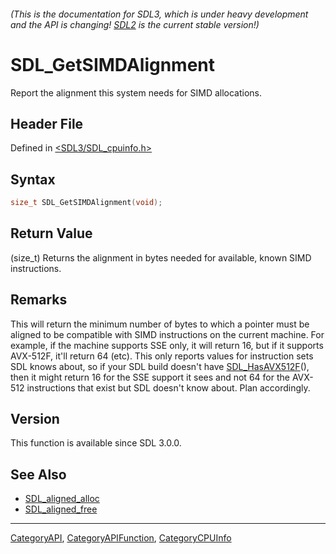 ###### (This is the documentation for SDL3, which is under heavy development and the API is changing! [SDL2](https://wiki.libsdl.org/SDL2/) is the current stable version!)
# SDL_GetSIMDAlignment

Report the alignment this system needs for SIMD allocations.

## Header File

Defined in [<SDL3/SDL_cpuinfo.h>](https://github.com/libsdl-org/SDL/blob/main/include/SDL3/SDL_cpuinfo.h)

## Syntax

```c
size_t SDL_GetSIMDAlignment(void);
```

## Return Value

(size_t) Returns the alignment in bytes needed for available, known SIMD
instructions.

## Remarks

This will return the minimum number of bytes to which a pointer must be
aligned to be compatible with SIMD instructions on the current machine. For
example, if the machine supports SSE only, it will return 16, but if it
supports AVX-512F, it'll return 64 (etc). This only reports values for
instruction sets SDL knows about, so if your SDL build doesn't have
[SDL_HasAVX512F](SDL_HasAVX512F)(), then it might return 16 for the SSE
support it sees and not 64 for the AVX-512 instructions that exist but SDL
doesn't know about. Plan accordingly.

## Version

This function is available since SDL 3.0.0.

## See Also

- [SDL_aligned_alloc](SDL_aligned_alloc)
- [SDL_aligned_free](SDL_aligned_free)

----
[CategoryAPI](CategoryAPI), [CategoryAPIFunction](CategoryAPIFunction), [CategoryCPUInfo](CategoryCPUInfo)

